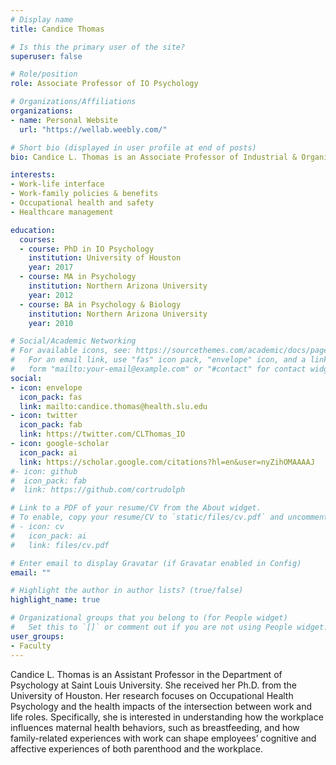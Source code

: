```yaml
---
# Display name
title: Candice Thomas

# Is this the primary user of the site?
superuser: false

# Role/position
role: Associate Professor of IO Psychology

# Organizations/Affiliations
organizations:
- name: Personal Website
  url: "https://wellab.weebly.com/"

# Short bio (displayed in user profile at end of posts)
bio: Candice L. Thomas is an Associate Professor of Industrial & Organizational Psychology at Saint Louis University. 

interests:
- Work-life interface 
- Work-family policies & benefits  
- Occupational health and safety 
- Healthcare management

education:
  courses:
  - course: PhD in IO Psychology
    institution: University of Houston
    year: 2017
  - course: MA in Psychology
    institution: Northern Arizona University
    year: 2012
  - course: BA in Psychology & Biology
    institution: Northern Arizona University
    year: 2010

# Social/Academic Networking
# For available icons, see: https://sourcethemes.com/academic/docs/page-builder/#icons
#   For an email link, use "fas" icon pack, "envelope" icon, and a link in the
#   form "mailto:your-email@example.com" or "#contact" for contact widget.
social:
- icon: envelope
  icon_pack: fas
  link: mailto:candice.thomas@health.slu.edu
- icon: twitter
  icon_pack: fab
  link: https://twitter.com/CLThomas_IO
- icon: google-scholar
  icon_pack: ai
  link: https://scholar.google.com/citations?hl=en&user=nyZihOMAAAAJ
#- icon: github
#  icon_pack: fab
#  link: https://github.com/cortrudolph

# Link to a PDF of your resume/CV from the About widget.
# To enable, copy your resume/CV to `static/files/cv.pdf` and uncomment the lines below.
# - icon: cv
#   icon_pack: ai
#   link: files/cv.pdf

# Enter email to display Gravatar (if Gravatar enabled in Config)
email: ""

# Highlight the author in author lists? (true/false)
highlight_name: true

# Organizational groups that you belong to (for People widget)
#   Set this to `[]` or comment out if you are not using People widget.
user_groups:
- Faculty
---
```


Candice L. Thomas is an Assistant Professor in the Department of Psychology at Saint Louis University. She received her Ph.D. from the University of Houston. Her research focuses on Occupational Health Psychology and the health impacts of the intersection between work and life roles. Specifically, she is interested in understanding how the workplace influences maternal health behaviors, such as breastfeeding, and how family-related experiences with work can shape employees’ cognitive and affective experiences of both parenthood and the workplace.  
